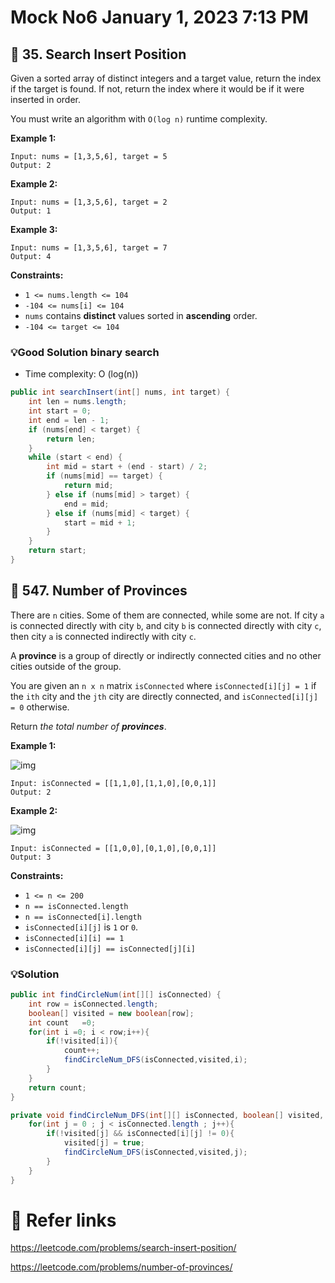 # Mock No6 January 1, 2023 7:13 PM

## 💚 35. Search Insert Position

Given a sorted array of distinct integers and a target value, return the index if the target is found. If not, return the index where it would be if it were inserted in order.

You must write an algorithm with `O(log n)` runtime complexity.

**Example 1:**

```
Input: nums = [1,3,5,6], target = 5
Output: 2
```

**Example 2:**

```
Input: nums = [1,3,5,6], target = 2
Output: 1
```

**Example 3:**

```
Input: nums = [1,3,5,6], target = 7
Output: 4
```

**Constraints:**

- `1 <= nums.length <= 104`
- `-104 <= nums[i] <= 104`
- `nums` contains **distinct** values sorted in **ascending** order.
- `-104 <= target <= 104`

### 💡Good Solution binary search

- Time complexity: O (log(n))

```java
public int searchInsert(int[] nums, int target) {
    int len = nums.length;
    int start = 0;
    int end = len - 1;
    if (nums[end] < target) {
        return len;
    }
    while (start < end) {
        int mid = start + (end - start) / 2;
        if (nums[mid] == target) {
            return mid;
        } else if (nums[mid] > target) {
            end = mid;
        } else if (nums[mid] < target) {
            start = mid + 1;
        }
    }
    return start;
}
```

## 🧡 547. Number of Provinces

There are `n` cities. Some of them are connected, while some are not. If city `a` is connected directly with city `b`, and city `b` is connected directly with city `c`, then city `a` is connected indirectly with city `c`.

A **province** is a group of directly or indirectly connected cities and no other cities outside of the group.

You are given an `n x n` matrix `isConnected` where `isConnected[i][j] = 1` if the `ith` city and the `jth` city are directly connected, and `isConnected[i][j] = 0` otherwise.

Return *the total number of **provinces***.

 

**Example 1:**

![img](https://assets.leetcode.com/uploads/2020/12/24/graph1.jpg)

```
Input: isConnected = [[1,1,0],[1,1,0],[0,0,1]]
Output: 2
```

**Example 2:**

![img](https://assets.leetcode.com/uploads/2020/12/24/graph2.jpg)

```
Input: isConnected = [[1,0,0],[0,1,0],[0,0,1]]
Output: 3 
```

**Constraints:**

- `1 <= n <= 200`
- `n == isConnected.length`
- `n == isConnected[i].length`
- `isConnected[i][j]` is `1` or `0`.
- `isConnected[i][i] == 1`
- `isConnected[i][j] == isConnected[j][i]`

### 💡Solution

```java
public int findCircleNum(int[][] isConnected) {
    int row = isConnected.length;
    boolean[] visited = new boolean[row];
    int count   =0;
    for(int i =0; i < row;i++){
        if(!visited[i]){
            count++;
            findCircleNum_DFS(isConnected,visited,i);
        }
    }
    return count;
}

private void findCircleNum_DFS(int[][] isConnected, boolean[] visited, int i) {
    for(int j = 0 ; j < isConnected.length ; j++){
        if(!visited[j] && isConnected[i][j] != 0){
            visited[j] = true;
            findCircleNum_DFS(isConnected,visited,j);
        }
    }
}
```

# 🔗 Refer links

https://leetcode.com/problems/search-insert-position/

https://leetcode.com/problems/number-of-provinces/
